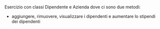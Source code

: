 Esercizio con classi Dipendente e Azienda dove ci sono due metodi:
- aggiungere, rimuovere, visualizzare i dipendenti e aumentare lo stipendi dei dipendenti
